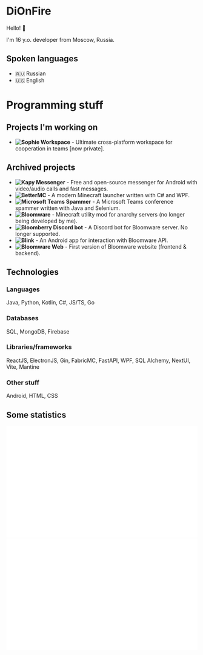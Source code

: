 # DiOnFire

Hello! 👋

I'm 16 y.o. developer from Moscow, Russia.

## Spoken languages

- 🇷🇺 Russian
- 🇺🇸 English

# Programming stuff

## Projects I'm working on

- **![Sophie Workspace](https://github.com/projectsophie)** - Ultimate cross-platform workspace for cooperation in teams [now private].

## Archived projects

- **![Kapy Messenger](https://github.com/kapymessenger/Kapy)** - Free and open-source messenger for Android with video/audio calls and fast messages.
- **![BetterMC](https://github.com/DiOnFire/BetterMC)** - A modern Minecraft launcher written with C# and WPF.
- **![Microsoft Teams Spammer](https://github.com/DiOnFire/MicrosoftTeamsSpammer)** - A Microsoft Teams conference spammer written with Java and Selenium.
- **![Bloomware](https://github.com/TheBreakery/Bloomware-Lite)** - Minecraft utility mod for anarchy servers (no longer being developed by me).
- **![Bloomberry Discord bot](https://github.com/DiOnFire/Bloomberry-JDA)** - A Discord bot for Bloomware server. No longer supported.
- **![Blink](https://github.com/DiOnFire/BLink)** - An Android app for interaction with Bloomware API.
- **![Bloomware Web](https://github.com/DiOnFire/Bloomware-Web)** - First version of Bloomware website (frontend & backend).

## Technologies

### Languages

Java, Python, Kotlin, C#, JS/TS, Go

### Databases

SQL, MongoDB, Firebase

### Libraries/frameworks

ReactJS, ElectronJS, Gin, FabricMC, FastAPI, WPF, SQL Alchemy, NextUI, Vite, Mantine

### Other stuff

Android, HTML, CSS

## Some statistics
![](https://raw.githubusercontent.com/DiOnFire/github-stats/master/generated/overview.svg#gh-dark-mode-only)
![](https://raw.githubusercontent.com/DiOnFire/github-stats/master/generated/languages.svg#gh-dark-mode-only)
